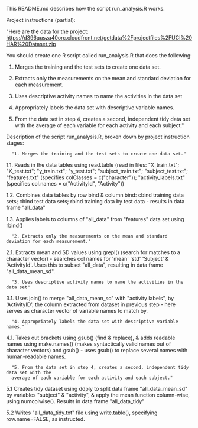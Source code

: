 This README.md describes how the script run_analysis.R works.

Project instructions (partial):

"Here are the data for the project: 
https://d396qusza40orc.cloudfront.net/getdata%2Fprojectfiles%2FUCI%20HAR%20Dataset.zip 

You should create one R script called run_analysis.R that does the following:

1. Merges the training and the test sets to create one data set.

2. Extracts only the measurements on the mean and standard deviation for each measurement. 

3. Uses descriptive activity names to name the activities in the data set

4. Appropriately labels the data set with descriptive variable names. 

5. From the data set in step 4, creates a second, independent tidy data set with the average of each variable for each activity and each subject."


Description of the script run_analysis.R, broken down by project instruction stages:

      "1. Merges the training and the test sets to create one data set."

1.1. Reads in the data tables using read.table (read in files: "X_train.txt"; "X_test.txt"; "y_train.txt"; "y_test.txt"; "subject_train.txt"; "subject_test.txt"; "features.txt" (specifies colClasses = c("character")); "activity_labels.txt" (specifies col.names = c("ActivityId", "Activity"))

1.2. Combines data tables by row bind & column bind: cbind training data sets; cbind test data sets; rbind training data by test data - results in data frame "all_data"

1.3. Applies labels to columns of "all_data" from "features" data set using rbind()

      "2. Extracts only the measurements on the mean and standard deviation for each measurement."

2.1. Extracts mean and SD values using grepl() (search for matches to a character vector) - searches col names for 'mean' 'std' 'Subject' & 'ActivityId'. Uses this to subset "all_data", resulting in data frame "all_data_mean_sd".

      "3. Uses descriptive activity names to name the activities in the data set"

3.1. Uses join() to merge "all_data_mean_sd" with "activity labels", by 'ActivityID', the column extracted from dataset in previous step - here serves as character vector of variable names to match by.

      "4. Appropriately labels the data set with descriptive variable names."

4.1. Takes out brackets using gsub() (find & replace), & adds readable names using make.names() (makes syntactically valid names out of character vectors) and gsub() - uses gsub() to replace several names with human-readable names.

      "5. From the data set in step 4, creates a second, independent tidy data set with the 
      average of each variable for each activity and each subject."

5.1 Creates tidy dataset using ddply to split data frame "all_data_mean_sd" by variables "subject" & "activity", & apply the mean function column-wise, using numcolwise(). Results in data frame "all_data_tidy"

5.2 Writes "all_data_tidy.txt" file using write.table(), specifying row.name=FALSE, as instructed.
